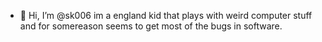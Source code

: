 - 👋 Hi, I’m @sk006
im a england kid that plays with weird computer stuff and for somereason seems to get most of the bugs in software.

<!---
sk006/sk006 is a ✨ special ✨ repository because its `README.md` (this file) appears on your GitHub profile.
You can click the Preview link to take a look at your changes.
--->
